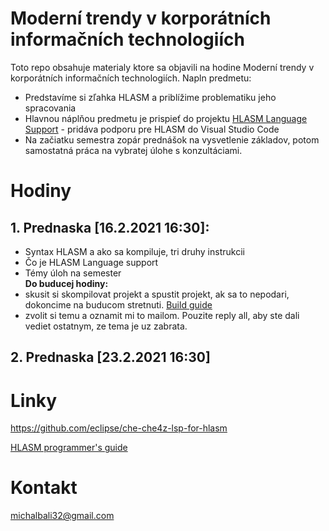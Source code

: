 # Moderní trendy v korporátních informačních technologiích
Toto repo obsahuje materialy ktore sa objavili na hodine Moderní trendy v korporátních informačních technologiích. Napln predmetu:
- Predstavíme si zľahka HLASM a priblížime problematiku jeho spracovania
- Hlavnou náplňou predmetu je prispieť do projektu [HLASM Language Support](https://github.com/eclipse/che-che4z-lsp-for-hlasm) - pridáva podporu pre HLASM do Visual Studio Code
- Na začiatku semestra zopár prednášok na vysvetlenie základov, potom samostatná práca na vybratej úlohe s konzultáciami.

# Hodiny
## 1. Prednaska \[16.2.2021 16:30\]:
- Syntax HLASM a ako sa kompiluje, tri druhy instrukcii
- Čo je HLASM Language support
- Témy úloh na semester  
**Do buducej hodiny:**
- skusit si skompilovat projekt a spustit projekt, ak sa to nepodari, dokoncime na buducom stretnuti. [Build guide](build-guide.md)
- zvolit si temu a oznamit mi to mailom. Pouzite reply all, aby ste dali vediet ostatnym, ze tema je uz zabrata.

## 2. Prednaska \[23.2.2021 16:30\]

# Linky
https://github.com/eclipse/che-che4z-lsp-for-hlasm

[HLASM programmer's guide](https://www.ibm.com/support/knowledgecenter/SSENW6_1.6.0/com.ibm.hlasm.v1r6.asm/asmp1023.pdf?view=kc)

# Kontakt
  michalbali32@gmail.com
